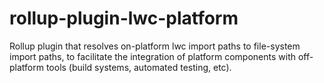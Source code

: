 # rollup-plugin-lwc-platform
Rollup plugin that resolves on-platform lwc import paths to file-system import paths, to facilitate the integration of platform components with off-platform tools (build systems, automated testing, etc).
